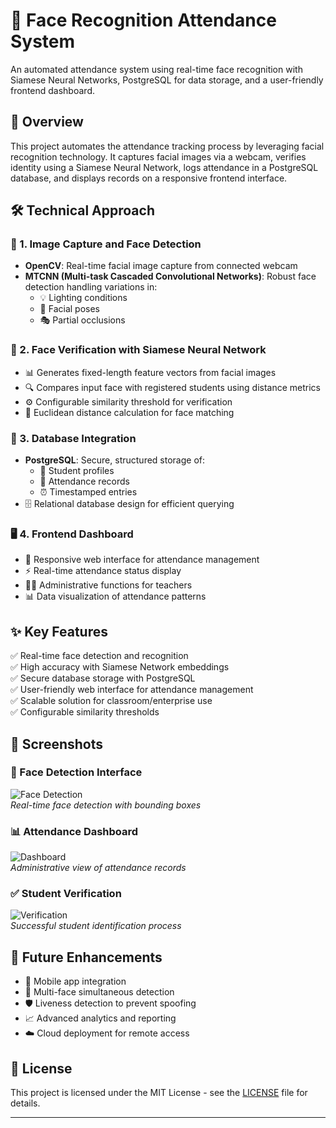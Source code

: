 # 👤 Face Recognition Attendance System

An automated attendance system using real-time face recognition with Siamese Neural Networks, PostgreSQL for data storage, and a user-friendly frontend dashboard.

## 📌 Overview

This project automates the attendance tracking process by leveraging facial recognition technology. It captures facial images via a webcam, verifies identity using a Siamese Neural Network, logs attendance in a PostgreSQL database, and displays records on a responsive frontend interface.

## 🛠️ Technical Approach

### 🎥 1. Image Capture and Face Detection

- **OpenCV**: Real-time facial image capture from connected webcam
- **MTCNN (Multi-task Cascaded Convolutional Networks)**: Robust face detection handling variations in:
  - 💡 Lighting conditions
  - 🔄 Facial poses
  - 🎭 Partial occlusions

### 🧠 2. Face Verification with Siamese Neural Network

- 📊 Generates fixed-length feature vectors from facial images
- 🔍 Compares input face with registered students using distance metrics
- ⚙️ Configurable similarity threshold for verification
- 📐 Euclidean distance calculation for face matching

### 💾 3. Database Integration

- **PostgreSQL**: Secure, structured storage of:
  - 👥 Student profiles
  - 📝 Attendance records
  - ⏰ Timestamped entries
- 🗄️ Relational database design for efficient querying

### 🖥️ 4. Frontend Dashboard

- 📱 Responsive web interface for attendance management
- ⚡ Real-time attendance status display
- 👨‍💼 Administrative functions for teachers
- 📊 Data visualization of attendance patterns

## ✨ Key Features

✅ Real-time face detection and recognition  
✅ High accuracy with Siamese Network embeddings  
✅ Secure database storage with PostgreSQL  
✅ User-friendly web interface for attendance management  
✅ Scalable solution for classroom/enterprise use  
✅ Configurable similarity thresholds

## 📸 Screenshots

### 🎦 Face Detection Interface

![Face Detection](screenshots/detection.png)  
_Real-time face detection with bounding boxes_

### 📊 Attendance Dashboard

![Dashboard](screenshots/dashboard.png)  
_Administrative view of attendance records_

### ✅ Student Verification

![Verification](screenshots/verification.png)  
_Successful student identification process_

## 🚀 Future Enhancements

- 📱 Mobile app integration
- 👥 Multi-face simultaneous detection
- 🛡️ Liveness detection to prevent spoofing
- 📈 Advanced analytics and reporting
- ☁️ Cloud deployment for remote access

## 📄 License

This project is licensed under the MIT License - see the [LICENSE](LICENSE) file for details.

---
